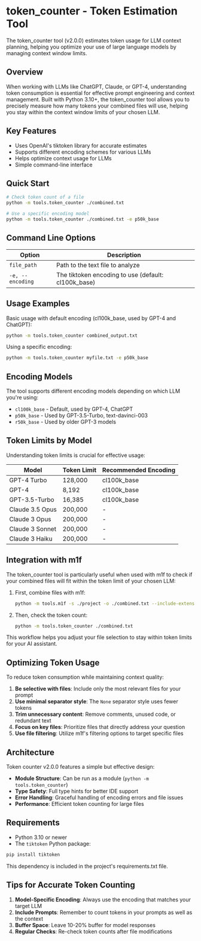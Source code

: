 # token_counter - Token Estimation Tool

The token_counter tool (v2.0.0) estimates token usage for LLM context planning, helping
you optimize your use of large language models by managing context window
limits.

## Overview

When working with LLMs like ChatGPT, Claude, or GPT-4, understanding token
consumption is essential for effective prompt engineering and context
management. Built with Python 3.10+, the token_counter tool allows you to precisely 
measure how many tokens your combined files will use, helping you stay within the 
context window limits of your chosen LLM.

## Key Features

- Uses OpenAI's tiktoken library for accurate estimates
- Supports different encoding schemes for various LLMs
- Helps optimize context usage for LLMs
- Simple command-line interface

## Quick Start

```bash
# Check token count of a file
python -m tools.token_counter ./combined.txt

# Use a specific encoding model
python -m tools.token_counter ./combined.txt -e p50k_base
```

## Command Line Options

| Option           | Description                                         |
| ---------------- | --------------------------------------------------- |
| `file_path`      | Path to the text file to analyze                    |
| `-e, --encoding` | The tiktoken encoding to use (default: cl100k_base) |

## Usage Examples

Basic usage with default encoding (cl100k_base, used by GPT-4 and ChatGPT):

```bash
python -m tools.token_counter combined_output.txt
```

Using a specific encoding:

```bash
python -m tools.token_counter myfile.txt -e p50k_base
```

## Encoding Models

The tool supports different encoding models depending on which LLM you're using:

- `cl100k_base` - Default, used by GPT-4, ChatGPT
- `p50k_base` - Used by GPT-3.5-Turbo, text-davinci-003
- `r50k_base` - Used by older GPT-3 models

## Token Limits by Model

Understanding token limits is crucial for effective usage:

| Model           | Token Limit | Recommended Encoding |
| --------------- | ----------- | -------------------- |
| GPT-4 Turbo     | 128,000     | cl100k_base          |
| GPT-4           | 8,192       | cl100k_base          |
| GPT-3.5-Turbo   | 16,385      | cl100k_base          |
| Claude 3.5 Opus | 200,000     | -                    |
| Claude 3 Opus   | 200,000     | -                    |
| Claude 3 Sonnet | 200,000     | -                    |
| Claude 3 Haiku  | 200,000     | -                    |

## Integration with m1f

The token_counter tool is particularly useful when used with m1f to check if
your combined files will fit within the token limit of your chosen LLM:

1. First, combine files with m1f:

   ```bash
   python -m tools.m1f -s ./project -o ./combined.txt --include-extensions .py .js
   ```

2. Then, check the token count:
   ```bash
   python -m tools.token_counter ./combined.txt
   ```

This workflow helps you adjust your file selection to stay within token limits
for your AI assistant.

## Optimizing Token Usage

To reduce token consumption while maintaining context quality:

1. **Be selective with files**: Include only the most relevant files for your
   prompt
2. **Use minimal separator style**: The `None` separator style uses fewer tokens
3. **Trim unnecessary content**: Remove comments, unused code, or redundant text
4. **Focus on key files**: Prioritize files that directly address your question
5. **Use file filtering**: Utilize m1f's filtering options to target specific
   files

## Architecture

Token counter v2.0.0 features a simple but effective design:

- **Module Structure**: Can be run as a module (`python -m tools.token_counter`)
- **Type Safety**: Full type hints for better IDE support
- **Error Handling**: Graceful handling of encoding errors and file issues
- **Performance**: Efficient token counting for large files

## Requirements

- Python 3.10 or newer
- The `tiktoken` Python package:

```bash
pip install tiktoken
```

This dependency is included in the project's requirements.txt file.

## Tips for Accurate Token Counting

1. **Model-Specific Encoding**: Always use the encoding that matches your target LLM
2. **Include Prompts**: Remember to count tokens in your prompts as well as the context
3. **Buffer Space**: Leave 10-20% buffer for model responses
4. **Regular Checks**: Re-check token counts after file modifications

